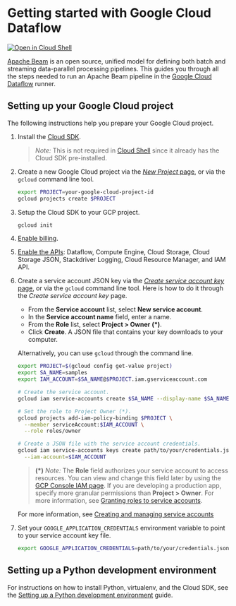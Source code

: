 # Getting started with Google Cloud Dataflow

[![Open in Cloud Shell](http://gstatic.com/cloudssh/images/open-btn.svg)](https://console.cloud.google.com/cloudshell/open?git_repo=https://github.com/GoogleCloudPlatform/python-docs-samples&page=editor&open_in_editor=dataflow/README.md)

[Apache Beam](https://beam.apache.org/)
is an open source, unified model for defining both batch and streaming data-parallel processing pipelines.
This guides you through all the steps needed to run an Apache Beam pipeline in the
[Google Cloud Dataflow](https://cloud.google.com/dataflow) runner.

## Setting up your Google Cloud project

The following instructions help you prepare your Google Cloud project.

1. Install the [Cloud SDK](https://cloud.google.com/sdk/docs/).
   > *Note:* This is not required in
   > [Cloud Shell](https://console.cloud.google.com/cloudshell/editor)
   > since it already has the Cloud SDK pre-installed.

1. Create a new Google Cloud project via the
   [*New Project* page](https://console.cloud.google.com/projectcreate),
   or via the `gcloud` command line tool.

   ```sh
   export PROJECT=your-google-cloud-project-id
   gcloud projects create $PROJECT
   ```

1. Setup the Cloud SDK to your GCP project.

   ```sh
   gcloud init
   ```

1. [Enable billing](https://cloud.google.com/billing/docs/how-to/modify-project).

1. [Enable the APIs](https://console.cloud.google.com/flows/enableapi?apiid=dataflow,compute_component,storage_component,storage_api,logging,cloudresourcemanager.googleapis.com,iam.googleapis.com):
   Dataflow, Compute Engine, Cloud Storage, Cloud Storage JSON,
   Stackdriver Logging, Cloud Resource Manager, and IAM API.

1. Create a service account JSON key via the
   [*Create service account key* page](https://console.cloud.google.com/apis/credentials/serviceaccountkey),
   or via the `gcloud` command line tool.
   Here is how to do it through the *Create service account key* page.

   * From the **Service account** list, select **New service account**.
   * In the **Service account name** field, enter a name.
   * From the **Role** list, select **Project > Owner** **(*)**.
   * Click **Create**. A JSON file that contains your key downloads to your computer.

   Alternatively, you can use `gcloud` through the command line.

   ```sh
   export PROJECT=$(gcloud config get-value project)
   export SA_NAME=samples
   export IAM_ACCOUNT=$SA_NAME@$PROJECT.iam.gserviceaccount.com

   # Create the service account.
   gcloud iam service-accounts create $SA_NAME --display-name $SA_NAME

   # Set the role to Project Owner (*).
   gcloud projects add-iam-policy-binding $PROJECT \
     --member serviceAccount:$IAM_ACCOUNT \
     --role roles/owner

   # Create a JSON file with the service account credentials.
   gcloud iam service-accounts keys create path/to/your/credentials.json \
     --iam-account=$IAM_ACCOUNT
   ```

   > **(*)** *Note:* The **Role** field authorizes your service account to access resources.
   > You can view and change this field later by using the
   > [GCP Console IAM page](https://console.cloud.google.com/iam-admin/iam).
   > If you are developing a production app, specify more granular permissions than **Project > Owner**.
   > For more information, see
   > [Granting roles to service accounts](https://cloud.google.com/iam/docs/granting-roles-to-service-accounts).

   For more information, see
   [Creating and managing service accounts](https://cloud.google.com/iam/docs/creating-managing-service-accounts)

1. Set your `GOOGLE_APPLICATION_CREDENTIALS` environment variable to point to your service account key file.

   ```sh
   export GOOGLE_APPLICATION_CREDENTIALS=path/to/your/credentials.json
   ```

## Setting up a Python development environment

For instructions on how to install Python, virtualenv, and the Cloud SDK, see the
[Setting up a Python development environment](https://cloud.google.com/python/setup)
guide.
